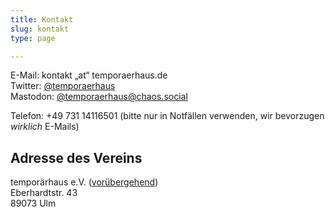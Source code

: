 ```yaml
---
title: Kontakt
slug: kontakt
type: page

---
```

  
E-Mail: kontakt „at“ temporaerhaus.de  
Twitter: [@temporaerhaus][1]  
Mastodon: [@temporaerhaus@chaos.social][2]

Telefon: +49 731 14116501 (bitte nur in Notfällen verwenden, wir bevorzugen _wirklich_ E-Mails)

## Adresse des Vereins 

temporärhaus e.V. ([vorübergehend](/stellungnahme-und-ausblick-zum-urteil-im-markenrechtsstreit/))  
Eberhardtstr. 43  
89073 Ulm

 [1]: https://twitter.com/temporaerhaus
 [2]: https://chaos.social/@temporaerhaus
